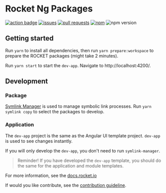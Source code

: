 # Rocket Ng Packages

<a href="https://github.com/rocketframework/rocket/actions?query=workflow%3AAngular">![action badge](https://img.shields.io/github/workflow/status/rocketframework/rocket/Angular)</a>
<a href="https://github.com/rocketframework/rocket/labels/ui-angular">![issues](https://img.shields.io/github/issues/rocketframework/rocket/ui-angular)</a>
<a href="https://github.com/rocketframework/rocket/pulls?utf8=%E2%9C%93&q=is%3Apr+is%3Aopen+label%3Aui-angular">![pull requests](https://img.shields.io/github/issues-pr-raw/rocketframework/rocket/ui-angular)</a>
<a href="https://npmjs.org/package/@rocket/ng.core">![npm](https://img.shields.io/npm/dm/@rocket/ng.core)</a>
![npm version](https://img.shields.io/npm/v/@rocket/ng.core?label=version)

## Getting started

Run `yarn` to install all dependencies, then run `yarn prepare:workspace` to prepare the ROCKET packages (might take 2 minutes).

Run `yarn start` to start the `dev-app`. Navigate to http://localhost:4200/.

## Development

### Package
[Symlink Manager](https://github.com/mehmet-erim/symlink-manager) is used to manage symbolic link processes. Run `yarn symlink copy` to select the packages to develop.

### Application
The `dev-app` project is the same as the Angular UI template project. `dev-app` is used to see changes instantly.

If you will only develop the `dev-app`, you don't need to run `symlink-manager`.

> Reminder! If you have developed the `dev-app` template, you should do the same for the application and module templates.

For more information, see the [docs.rocket.io](https://docs.rocket.io)

If would you like contribute, see the [contribution guideline](./CONTRIBUTING.md).